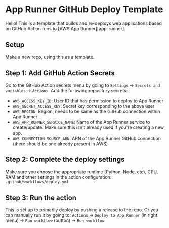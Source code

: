 # App Runner GitHub Deploy Template

Hello! This is a template that builds and re-deploys web applications based on GitHub Action runs to [AWS App Runner][app-runner].

## Setup

Make a new repo, using this as a template.

## Step 1: Add GitHub Action Secrets

Go to the GitHub Action secrets menu by going to `Settings` -> `Secrets and variables` -> `Actions`. Add the following repository secrets:

- `AWS_ACCESS_KEY_ID`: User ID that has permission to deploy to App Runner
- `AWS_SECRET_ACCESS_KEY`: Secret key corresponding to the above user
- `AWS_REGION`: Region, needs to be same as the GitHub connection within App Runner
- `AWS_APP_RUNNER_SERVICE_NAME`: Name of the App Runner service to create/update. Make sure this isn't already used if you're creating a new app.
- `AWS_CONNECTION_SOURCE_ARN`: ARN of the App Runner GitHub connection (there should be one already present in AWS)

## Step 2: Complete the deploy settings

Make sure you choose the appropriate runtime (Python, Node, etc), CPU, RAM and other settings in the action configuration: `.github/workflows/deploy.yml`

## Step 3: Run the action

This is set up to primarily deploy by pushing a release to the repo. Or you can manually run it by going to: `Actions` -> `Deploy to App Runner` (in right menu) -> `Run workflow` (button) -> `Run workflow`.
